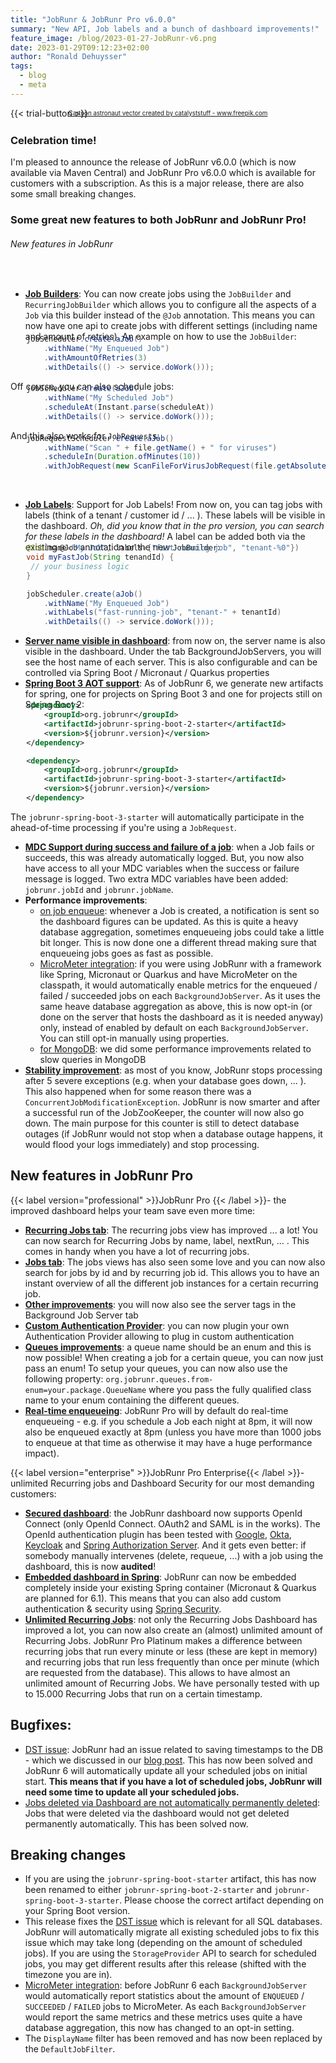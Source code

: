 ```yaml
---
title: "JobRunr & JobRunr Pro v6.0.0"
summary: "New API, Job labels and a bunch of dashboard improvements!"
feature_image: /blog/2023-01-27-JobRunr-v6.png
date: 2023-01-29T09:12:23+02:00
author: "Ronald Dehuysser"
tags:
  - blog
  - meta
---
```

{{< trial-button >}}

<div style="text-align: center;margin: -2em 0 2em;">
<small style="font-size: 70%;"><a href='https://www.freepik.com/vectors/cartoon-astronaut'>Cartoon astronaut vector created by catalyststuff - www.freepik.com</a></small>
</div>

### Celebration time!
I'm pleased to announce the release of JobRunr v6.0.0 (which is now available via Maven Central) and JobRunr Pro v6.0.0 which is available for customers with a subscription. As this is a major release, there are also some small breaking changes.

### Some great new features to both JobRunr and JobRunr Pro!
###### New features in JobRunr
<br />

- **[Job Builders](https://github.com/jobrunr/jobrunr/issues/596)**: You can now create jobs using the `JobBuilder` and `RecurringJobBuilder` which allows you to configure all the aspects of a `Job` via this builder instead of the `@Job` annotation. This means you can now have one api to create jobs with different settings (including name and amount of retries).
An example on how to use the `JobBuilder`:
<figure style="margin: -1.8em auto 0 1.8em;">

```java
jobScheduler.create(aJob()
    .withName("My Enqueued Job")
    .withAmountOfRetries(3)
    .withDetails(() -> service.doWork()));
```
</figure>

Off course, you can also schedule jobs:
<figure style="margin: -1.8em auto 0 1.8em;">

```java
jobScheduler.create(aJob()
    .withName("My Scheduled Job")
    .scheduleAt(Instant.parse(scheduleAt))
    .withDetails(() -> service.doWork()));
```
</figure>

And this also works for `JobRequest`s:
<figure style="margin: -1.8em auto 0 1.8em;">

```java
jobRequestScheduler.create(aJob()
    .withName("Scan " + file.getName() + " for viruses")
    .scheduleIn(Duration.ofMinutes(10))
    .withJobRequest(new ScanFileForVirusJobRequest(file.getAbsolutePath())));
```
</figure>
<br/>

- **[Job Labels](https://github.com/jobrunr/jobrunr/issues/595)**: Support for Job Labels! From now on, you can tag jobs with labels (think of a tenant / customer id / ... ). These labels will be visible in the dashboard. _Oh, did you know that in the pro version, you can search for these labels in the dashboard!_
A label can be added both via the existing `@Job` annotation or the new `JobBuilder`:

<figure style="margin: -2em auto 0 1.8em;">

```java
@Job(name="My Job", labels={"fast-running-job", "tenant-%0"})
void myFastJob(String tenandId) {
 // your business logic
}
```
</figure>

<figure style="margin: 0 auto 0 1.8em;">

```java
jobScheduler.create(aJob()
    .withName("My Enqueued Job")
    .withLabels("fast-running-job", "tenant-" + tenantId)
    .withDetails(() -> service.doWork()));
```
</figure>

- **[Server name visible in dashboard](https://github.com/jobrunr/jobrunr-pro/issues/31)**: from now on, the server name is also visible in the dashboard. Under the tab BackgroundJobServers, you will see the host name of each server. This is also configurable and can be controlled via Spring Boot / Micronaut / Quarkus properties
- **[Spring Boot 3 AOT support](https://github.com/jobrunr/jobrunr/issues/608)**: As of JobRunr 6, we generate new artifacts for spring, one for projects on Spring Boot 3 and one for projects still on Spring Boot 2:

<figure style="margin: -2em auto 0 1.8em;">

```xml
<dependency>
    <groupId>org.jobrunr</groupId>
    <artifactId>jobrunr-spring-boot-2-starter</artifactId>
    <version>${jobrunr.version}</version>
</dependency>
```
</figure>

<figure style="margin: 0 auto 0 1.8em;">

```xml
<dependency>
    <groupId>org.jobrunr</groupId>
    <artifactId>jobrunr-spring-boot-3-starter</artifactId>
    <version>${jobrunr.version}</version>
</dependency>
```
</figure>

The `jobrunr-spring-boot-3-starter` will automatically participate in the ahead-of-time processing if you're using a `JobRequest`.

- **[MDC Support during success and failure of a job](https://github.com/jobrunr/jobrunr/issues/656)**: when a Job fails or succeeds, this was already automatically logged. But, you now also have access to all your MDC variables when the success or failure message is logged. Two extra MDC variables have been added: `jobrunr.jobId` and `jobrunr.jobName`.
- **Performance improvements**: 
  - [on job enqueue](https://github.com/jobrunr/jobrunr/commit/167255efada7011ee2f86982f02912c18bb084d8): whenever a Job is created, a notification is sent so the dashboard figures can be updated. As this is quite a heavy database aggregation, sometimes enqueueing jobs could take a little bit longer. This is now done one a different thread making sure that enqueueing jobs goes as fast as possible.
  - [MicroMeter integration](https://github.com/jobrunr/jobrunr/commit/6881cd65aea2e07a3c22dac85df4f1fd9ff021bb): if you were using JobRunr with a framework like Spring, Micronaut or Quarkus and have MicroMeter on the classpath, it would automatically enable metrics for the enqueued / failed / succeeded jobs on each `BackgroundJobServer`. As it uses the same heave database aggregation as above, this is now opt-in (or done on the server that hosts the dashboard as it is needed anyway) only, instead of enabled by default on each `BackgroundJobServer`. You can still opt-in manually using properties.
  - [for MongoDB](https://github.com/jobrunr/jobrunr/commit/b972f2e5b7d42849942e4c6c430991394e234005): we did some performance improvements related to slow queries in MongoDB
- **[Stability improvement](https://github.com/jobrunr/jobrunr/issues/662)**: as most of you know, JobRunr stops processing after 5 severe exceptions (e.g. when your database goes down, ... ). This also happened when for some reason there was a `ConcurrentJobModificationException`. JobRunr is now smarter and after a successful run of the JobZooKeeper, the counter will now also go down. The main purpose for this counter is still to detect database outages (if JobRunr would not stop when a database outage happens, it would flood your logs immediately) and stop processing.

## New features in JobRunr Pro
{{< label version="professional" >}}JobRunr Pro {{< /label >}}- the improved dashboard helps your team save even more time:
- **[Recurring Jobs tab](https://github.com/jobrunr/jobrunr-pro/issues/62)**: The recurring jobs view has improved ... a lot! You can now search for Recurring Jobs by name, label, nextRun, ... .  This comes in handy when you have a lot of recurring jobs.
- **[Jobs tab](https://github.com/jobrunr/jobrunr-pro/issues/11)**: The jobs views has also seen some love and you can now also search for jobs by id and by recurring job id. This allows you to have an instant overview of all the different job instances for a certain recurring job. 
- **[Other improvements](https://github.com/jobrunr/jobrunr-pro/issues/41)**: you will now also see the server tags in the Background Job Server tab
- **[Custom Authentication Provider](https://github.com/jobrunr/jobrunr/issues/410)**: you can now plugin your own Authentication Provider allowing to plug in custom authentication 
- **[Queues improvements](https://github.com/jobrunr/jobrunr-pro/issues/99)**: a queue name should be an enum and this is now possible! When creating a job for a certain queue, you can now just pass an enum! To setup your queues, you can now also use the following property: `org.jobrunr.queues.from-enum=your.package.QueueName` where you pass the fully qualified class name to your enum containing the different queues.
- **[Real-time enqueueing](https://github.com/jobrunr/jobrunr-pro/issues/19)**: JobRunr Pro will by default do real-time enqueueing - e.g. if you schedule a Job each night at 8pm, it will now also be enqueued exactly at 8pm (unless you have more than 1000 jobs to enqueue at that time as otherwise it may have a huge performance impact).


{{< label version="enterprise" >}}JobRunr Pro Enterprise{{< /label >}}- 
unlimited Recurring jobs and Dashboard Security for our most demanding customers:
- **[Secured dashboard](https://github.com/jobrunr/jobrunr-pro/issues/24)**: the JobRunr dashboard now supports OpenId Connect (only OpenId Connect. OAuth2 and SAML is in the works). The OpenId authentication plugin has been tested with [Google](https://cloud.google.com/identity-platform/docs/web/oidc), [Okta](https://www.okta.com/openid-connect/), [Keycloak](https://www.keycloak.org/) and [Spring Authorization Server](https://spring.io/projects/spring-authorization-server). And it gets even better: if somebody manually intervenes (delete, requeue, ...) with a job using the dashboard, this is now **audited**!
- **[Embedded dashboard in Spring](https://github.com/jobrunr/jobrunr-pro/issues/48)**: JobRunr can now be embedded completely inside your existing Spring container (Micronaut & Quarkus are planned for 6.1). This means that you can also add custom authentication & security using [Spring Security](https://spring.io/projects/spring-security).
- **[Unlimited Recurring Jobs](https://github.com/jobrunr/jobrunr-pro/issues/62)**: not only the Recurring Jobs Dashboard has improved a lot, you can now also create an (almost) unlimited amount of Recurring Jobs. JobRunr Pro Platinum makes a difference between recurring jobs that run every minute or less (these are kept in memory) and recurring jobs that run less frequently than once per minute (which are requested from the database). This allows to have almost an unlimited amount of Recurring Jobs. We have personally tested with up to 15.000 Recurring Jobs that run on a certain timestamp.


## Bugfixes:
- [DST issue](https://github.com/jobrunr/jobrunr/issues/598): JobRunr had an issue related to saving timestamps to the DB - which we discussed in our [blog post](https://www.jobrunr.io/en/blog/2022-11-05-jobrunr-and-daylight-saving-time/). This has now been solved and JobRunr 6 will automatically update all your scheduled jobs on initial start. **This means that if you have a lot of scheduled jobs, JobRunr will need some time to update all your scheduled jobs.**
- [Jobs deleted via Dashboard are not automatically permanently deleted](https://github.com/jobrunr/jobrunr-pro/issues/34): Jobs that were deleted via the dashboard would not get deleted permanently automatically. This has been solved now.

## Breaking changes
- If you are using the `jobrunr-spring-boot-starter` artifact, this has now been renamed to either `jobrunr-spring-boot-2-starter` and `jobrunr-spring-boot-3-starter`. Please choose the correct artifact depending on your Spring Boot version.
- This release fixes the [DST issue](#598) which is relevant for all SQL databases. JobRunr will automatically migrate all existing scheduled jobs to fix this issue which may take long (depending on the amount of scheduled jobs). If you are using the `StorageProvider` API to search for scheduled jobs, you may get different results after this release (shifted with the timezone you are in).
- [MicroMeter integration](https://github.com/jobrunr/jobrunr/commit/6881cd65aea2e07a3c22dac85df4f1fd9ff021bb): before JobRunr 6 each `BackgroundJobServer` would automatically report statistics about the amount of `ENQUEUED` / `SUCCEEDED` / `FAILED` jobs to MicroMeter. As each `BackgroundJobServer` would report the same metrics and these metrics uses quite a have database aggregation, this now has changed to an opt-in setting.
- The `DisplayName` filter has been removed and has now been replaced by the `DefaultJobFilter`.
